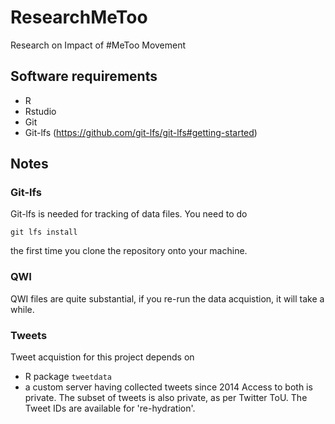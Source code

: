 # ResearchMeToo
Research on Impact of #MeToo Movement

## Software requirements
- R
- Rstudio
- Git
- Git-lfs (https://github.com/git-lfs/git-lfs#getting-started)

## Notes

### Git-lfs
Git-lfs is needed for tracking of data files. You need to do
```
git lfs install
```
the first time you clone the repository onto your machine.

### QWI
QWI files are quite substantial, if you re-run the data acquistion, it will take a while.

### Tweets
Tweet acquistion for this project depends on 
- R package `tweetdata`
- a custom server having collected tweets since 2014
Access to both is private. The subset of tweets is also private, as per Twitter ToU. The Tweet IDs are available for 're-hydration'.

